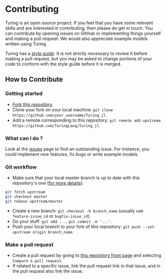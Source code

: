 # Contributing

Turing is an open source project. If you feel that you have some relevant skills and are interested in contributing, then please do get in touch. You can contribute by opening issues on GitHub or implementing things yourself and making a pull request. We would also appreciate example models written using Turing.

Turing has a [style guide](style_guide.md). It is not strictly necessary to review it before making a pull request, but you may be asked to change portions of your code to conform with the style guide before it is merged.

## How to Contribute

### Getting started
* [Fork this repository](https://github.com/TuringLang/Turing.jl#fork-destination-box).
* Clone your fork on your local machine: `git clone https://github.com/your_username/Turing.jl`.
* Add a remote corresponding to this repository:
`git remote add upstream https://github.com/TuringLang/Turing.jl`.


### What can I do ?
Look at the [issues](https://github.com/TuringLang/Turing.jl/issues) page to find an outstanding issue. For instance, you could implement new features, fix bugs or write example models.

### Git workflow
* Make sure that your local master branch is up to date with this repository's one ([for more details](https://stackoverflow.com/questions/7244321/how-do-i-update-a-github-forked-repository)):
```bash
git fetch upstream
git checkout master
git rebase upstream/master
```
* Create a new branch: `git checkout -b branch_name` (usually use `feature-issue_id` or `bugfix-issue_id`).
* Do your stuff: `git add ...`, `git commit -m '...'`.
* Push your local branch to your fork of this repository: `git push --set-upstream origin branch_name`.

### Make a pull request
* Create a pull request by going to [this repository front page](https://github.com/TuringLang/Turing.jl) and selecting `Compare & pull request`.
* If related to a specific issue, link the pull request link in that issue, and in the pull request also link the issue.
